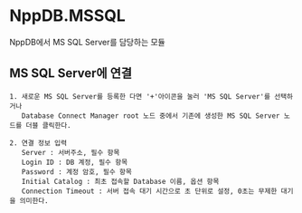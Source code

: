 # NppDB.MSSQL
NppDB에서 MS SQL Server를 담당하는 모듈

## MS SQL Server에 연결
    1. 새로운 MS SQL Server를 등록한 다면 '+'아이콘을 눌러 'MS SQL Server'를 선택하거나
       Database Connect Manager root 노드 중에서 기존에 생성한 MS SQL Server 노드를 더블 클릭한다.
       
    2. 연결 정보 입력
       Server : 서버주소, 필수 항목
       Login ID : DB 계정, 필수 항목
       Password : 계정 암호, 필수 항목
       Initial Catalog : 최초 접속할 Database 이름, 옵션 항목
       Connection Timeout : 서버 접속 대기 시간으로 초 단위로 설정, 0초는 무제한 대기을 의미한다.
